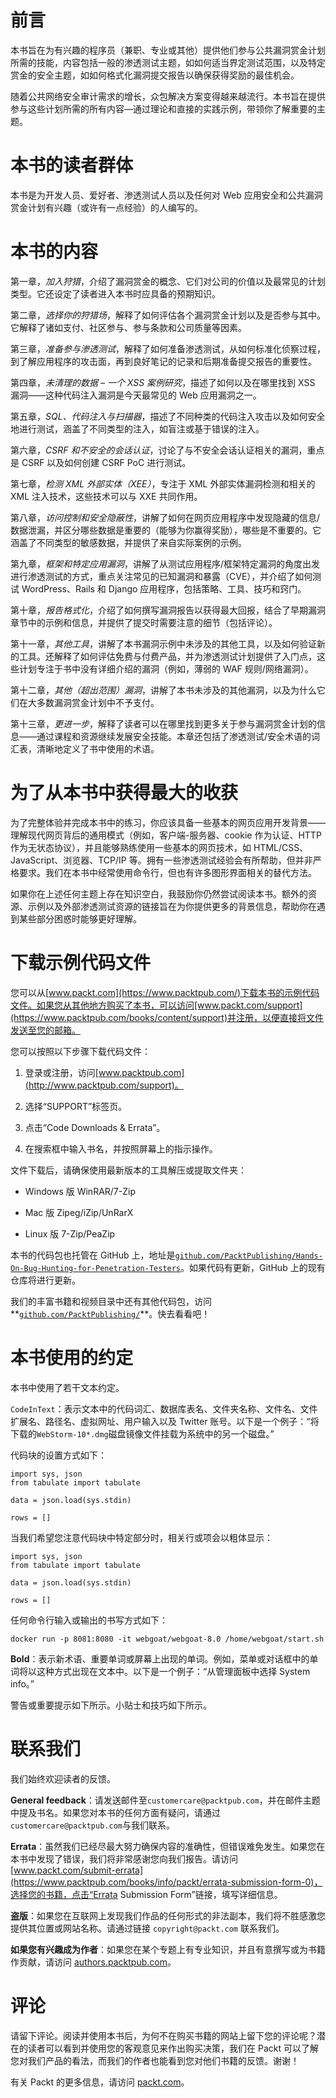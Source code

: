 # 前言

本书旨在为有兴趣的程序员（兼职、专业或其他）提供他们参与公共漏洞赏金计划所需的技能，内容包括一般的渗透测试主题，如如何适当界定测试范围，以及特定赏金的安全主题，如如何格式化漏洞提交报告以确保获得奖励的最佳机会。

随着公共网络安全审计需求的增长，众包解决方案变得越来越流行。本书旨在提供参与这些计划所需的所有内容—通过理论和直接的实践示例，带领你了解重要的主题。

# 本书的读者群体

本书是为开发人员、爱好者、渗透测试人员以及任何对 Web 应用安全和公共漏洞赏金计划有兴趣（或许有一点经验）的人编写的。

# 本书的内容

第一章，*加入狩猎*，介绍了漏洞赏金的概念、它们对公司的价值以及最常见的计划类型。它还设定了读者进入本书时应具备的预期知识。

第二章，*选择你的狩猎场*，解释了如何评估各个漏洞赏金计划以及是否参与其中。它解释了诸如支付、社区参与、参与条款和公司质量等因素。

第三章，*准备参与渗透测试*，解释了如何准备渗透测试，从如何标准化侦察过程，到了解应用程序的攻击面，再到良好笔记的记录和后期准备提交报告的重要性。

第四章，*未清理的数据 – 一个 XSS 案例研究*，描述了如何以及在哪里找到 XSS 漏洞——这种代码注入漏洞是今天最常见的 Web 应用漏洞之一。

第五章，*SQL、代码注入与扫描器*，描述了不同种类的代码注入攻击以及如何安全地进行测试，涵盖了不同类型的注入，如盲注或基于错误的注入。

第六章，*CSRF 和不安全的会话认证*，讨论了与不安全会话认证相关的漏洞，重点是 CSRF 以及如何创建 CSRF PoC 进行测试。

第七章，*检测 XML 外部实体（XEE）*，专注于 XML 外部实体漏洞检测和相关的 XML 注入技术，这些技术可以与 XXE 共同作用。

第八章，*访问控制和安全隐蔽性*，讲解了如何在网页应用程序中发现隐藏的信息/数据泄漏，并区分哪些数据是重要的（能够为你赢得奖励），哪些是不重要的。它涵盖了不同类型的敏感数据，并提供了来自实际案例的示例。

第九章，*框架和特定应用漏洞*，讲解了从测试应用程序/框架特定漏洞的角度出发进行渗透测试的方式，重点关注常见的已知漏洞和暴露（CVE），并介绍了如何测试 WordPress、Rails 和 Django 应用程序，包括策略、工具、技巧和窍门。

第十章，*报告格式化*，介绍了如何撰写漏洞报告以获得最大回报，结合了早期漏洞章节中的示例和信息，并提供了提交时需要注意的细节（包括评论）。

第十一章，*其他工具*，讲解了本书漏洞示例中未涉及的其他工具，以及如何验证新的工具。还解释了如何评估免费与付费产品，并为渗透测试计划提供了入门点，这些计划专注于书中没有详细介绍的漏洞（例如，薄弱的 WAF 规则/网络漏洞）。

第十二章，*其他（超出范围）漏洞*，讲解了本书未涉及的其他漏洞，以及为什么它们在大多数漏洞赏金计划中不予支付。

第十三章，*更进一步*，解释了读者可以在哪里找到更多关于参与漏洞赏金计划的信息——通过课程和资源继续发展安全技能。本章还包括了渗透测试/安全术语的词汇表，清晰地定义了书中使用的术语。

# 为了从本书中获得最大的收获

为了完整体验并完成本书中的练习，你应该具备一些基本的网页应用开发背景——理解现代网页背后的通用模式（例如，客户端-服务器、cookie 作为认证、HTTP 作为无状态协议），并且能够熟练使用一些基本的网页技术，如 HTML/CSS、JavaScript、浏览器、TCP/IP 等。拥有一些渗透测试经验会有所帮助，但并非严格要求。我们在本书中经常使用命令行，但也有许多图形界面相关的替代方法。

如果你在上述任何主题上存在知识空白，我鼓励你仍然尝试阅读本书。额外的资源、示例以及外部渗透测试资源的链接旨在为你提供更多的背景信息，帮助你在遇到某些部分困惑时能够更好理解。

# 下载示例代码文件

您可以从[www.packt.com](https://www.packtpub.com/)下载本书的示例代码文件。如果您从其他地方购买了本书，可以访问[www.packt.com/support](https://www.packtpub.com/books/content/support)并注册，以便直接将文件发送至您的邮箱。

您可以按照以下步骤下载代码文件：

1.  登录或注册，访问[www.packtpub.com](http://www.packtpub.com/support)。

1.  选择“SUPPORT”标签页。

1.  点击“Code Downloads & Errata”。

1.  在搜索框中输入书名，并按照屏幕上的指示操作。

文件下载后，请确保使用最新版本的工具解压或提取文件夹：

+   Windows 版 WinRAR/7-Zip

+   Mac 版 Zipeg/iZip/UnRarX

+   Linux 版 7-Zip/PeaZip

本书的代码包也托管在 GitHub 上，地址是[`github.com/PacktPublishing/Hands-On-Bug-Hunting-for-Penetration-Testers`](https://github.com/PacktPublishing/Hands-On-Bug-Hunting-for-Penetration-Testers)。如果代码有更新，GitHub 上的现有仓库将进行更新。

我们的丰富书籍和视频目录中还有其他代码包，访问**[`github.com/PacktPublishing/`](https://github.com/PacktPublishing/)**。快去看看吧！

# 本书使用的约定

本书中使用了若干文本约定。

`CodeInText`：表示文本中的代码词汇、数据库表名、文件夹名称、文件名、文件扩展名、路径名、虚拟网址、用户输入以及 Twitter 账号。以下是一个例子：“将下载的`WebStorm-10*.dmg`磁盘镜像文件挂载为系统中的另一个磁盘。”

代码块的设置方式如下：

```
import sys, json
from tabulate import tabulate

data = json.load(sys.stdin)

rows = []
```

当我们希望您注意代码块中特定部分时，相关行或项会以粗体显示：

```
import sys, json
from tabulate import tabulate

data = json.load(sys.stdin)

rows = []
```

任何命令行输入或输出的书写方式如下：

```
docker run -p 8081:8080 -it webgoat/webgoat-8.0 /home/webgoat/start.sh
```

**Bold**：表示新术语、重要单词或屏幕上出现的单词。例如，菜单或对话框中的单词将以这种方式出现在文本中。以下是一个例子：“从管理面板中选择 System info。”

警告或重要提示如下所示。小贴士和技巧如下所示。

# 联系我们

我们始终欢迎读者的反馈。

**General feedback**：请发送邮件至`customercare@packtpub.com`，并在邮件主题中提及书名。如果您对本书的任何方面有疑问，请通过`customercare@packtpub.com`与我们联系。

**Errata**：虽然我们已经尽最大努力确保内容的准确性，但错误难免发生。如果您在本书中发现了错误，我们将非常感谢您向我们报告。请访问[www.packt.com/submit-errata](https://www.packtpub.com/books/info/packt/errata-submission-form-0)，选择您的书籍，点击“Errata Submission Form”链接，填写详细信息。

**盗版**：如果您在互联网上发现我们作品的任何形式的非法副本，我们将不胜感激您提供其位置或网站名称。请通过链接 `copyright@packt.com` 联系我们。

**如果您有兴趣成为作者**：如果您在某个专题上有专业知识，并且有意撰写或为书籍作贡献，请访问 [authors.packtpub.com](http://authors.packtpub.com/)。

# 评论

请留下评论。阅读并使用本书后，为何不在购买书籍的网站上留下您的评论呢？潜在的读者可以看到并使用您的客观意见来作出购买决策，我们在 Packt 可以了解您对我们产品的看法，而我们的作者也能看到您对他们书籍的反馈。谢谢！

有关 Packt 的更多信息，请访问 [packt.com](https://www.packtpub.com/)。
